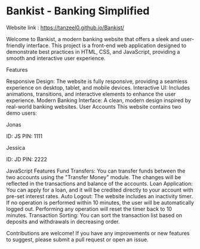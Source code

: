 # Bankist - Banking Simplified

Website link : https://tanzeel0.github.io/Bankist/

Welcome to Bankist, a modern banking website that offers a sleek and user-friendly interface. This project is a front-end web application designed to demonstrate best practices in HTML, CSS, and JavaScript, providing a smooth and interactive user experience.

Features

Responsive Design: The website is fully responsive, providing a seamless experience on desktop, tablet, and mobile devices.
Interactive UI: Includes animations, transitions, and interactive elements to enhance the user experience.
Modern Banking Interface: A clean, modern design inspired by real-world banking websites.
User Accounts
This website contains two demo users:

Jonas

ID: JS
PIN: 1111

Jessica

ID: JD
PIN: 2222


JavaScript Features
Fund Transfers: You can transfer funds between the two accounts using the "Transfer Money" module. The changes will be reflected in the transactions and balance of the accounts.
Loan Application: You can apply for a loan, and it will be credited directly to your account with pre-set interest rates.
Auto Logout: The website includes an inactivity timer. If no operation is performed within 10 minutes, the user will be automatically logged out. Performing any operation will reset the timer back to 10 minutes.
Transaction Sorting: You can sort the transaction list based on deposits and withdrawals in decreasing order.

Contributions are welcome! If you have any improvements or new features to suggest, please submit a pull request or open an issue.
